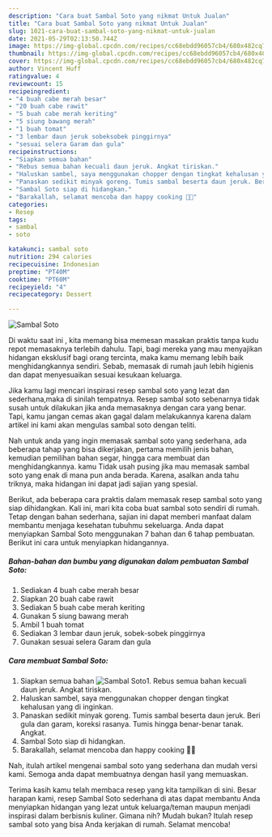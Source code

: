 ```yaml
---
description: "Cara buat Sambal Soto yang nikmat Untuk Jualan"
title: "Cara buat Sambal Soto yang nikmat Untuk Jualan"
slug: 1021-cara-buat-sambal-soto-yang-nikmat-untuk-jualan
date: 2021-05-29T02:13:50.744Z
image: https://img-global.cpcdn.com/recipes/cc68ebdd96057cb4/680x482cq70/sambal-soto-foto-resep-utama.jpg
thumbnail: https://img-global.cpcdn.com/recipes/cc68ebdd96057cb4/680x482cq70/sambal-soto-foto-resep-utama.jpg
cover: https://img-global.cpcdn.com/recipes/cc68ebdd96057cb4/680x482cq70/sambal-soto-foto-resep-utama.jpg
author: Vincent Huff
ratingvalue: 4
reviewcount: 15
recipeingredient:
- "4 buah cabe merah besar"
- "20 buah cabe rawit"
- "5 buah cabe merah keriting"
- "5 siung bawang merah"
- "1 buah tomat"
- "3 lembar daun jeruk sobeksobek pinggirnya"
- "sesuai selera Garam dan gula"
recipeinstructions:
- "Siapkan semua bahan"
- "Rebus semua bahan kecuali daun jeruk. Angkat tiriskan."
- "Haluskan sambel, saya menggunakan chopper dengan tingkat kehalusan yang di inginkan."
- "Panaskan sedikit minyak goreng. Tumis sambal beserta daun jeruk. Beri gula dan garam, koreksi rasanya. Tumis hingga benar-benar tanak. Angkat."
- "Sambal Soto siap di hidangkan."
- "Barakallah, selamat mencoba dan happy cooking 🤗😘"
categories:
- Resep
tags:
- sambal
- soto

katakunci: sambal soto 
nutrition: 294 calories
recipecuisine: Indonesian
preptime: "PT40M"
cooktime: "PT60M"
recipeyield: "4"
recipecategory: Dessert

---
```



![Sambal Soto](https://img-global.cpcdn.com/recipes/cc68ebdd96057cb4/680x482cq70/sambal-soto-foto-resep-utama.jpg)

Di waktu  saat ini , kita memang bisa memesan masakan praktis tanpa kudu repot memasaknya terlebih dahulu. Tapi, bagi mereka yang mau menyajikan hidangan eksklusif bagi orang tercinta, maka kamu memang lebih baik menghidangkannya sendiri. Sebab, memasak di rumah jauh lebih higienis dan dapat menyesuaikan sesuai kesukaan keluarga.

Jika kamu lagi mencari inspirasi resep sambal soto yang lezat dan sederhana,maka di sinilah tempatnya. Resep sambal soto  sebenarnya tidak susah untuk dilakukan jika anda memasaknya dengan cara yang benar. Tapi, kamu jangan cemas akan gagal dalam melakukannya 
karena dalam artikel ini kami akan mengulas sambal soto dengan teliti.  



Nah untuk anda yang ingin memasak sambal soto yang sederhana, ada beberapa tahap yang bisa dikerjakan, pertama memilih jenis bahan, kemudian pemilihan bahan segar, hingga cara membuat dan menghidangkannya. kamu Tidak usah pusing jika mau memasak sambal soto yang enak di mana pun anda berada. Karena, asalkan anda  tahu triknya, maka hidangan ini dapat jadi sajian yang spesial.

Berikut, ada beberapa cara praktis  dalam memasak resep sambal soto yang siap dihidangkan. Kali ini, mari kita coba buat sambal soto sendiri di rumah. Tetap dengan bahan sederhana, sajian ini dapat memberi manfaat dalam membantu menjaga kesehatan tubuhmu sekeluarga. Anda dapat menyiapkan Sambal Soto menggunakan 7 bahan dan 6 tahap pembuatan. Berikut ini cara untuk menyiapkan hidangannya.

<!--inarticleads1-->

##### Bahan-bahan dan bumbu yang digunakan dalam pembuatan Sambal Soto:

1. Sediakan 4 buah cabe merah besar
1. Siapkan 20 buah cabe rawit
1. Sediakan 5 buah cabe merah keriting
1. Gunakan 5 siung bawang merah
1. Ambil 1 buah tomat
1. Sediakan 3 lembar daun jeruk, sobek-sobek pinggirnya
1. Gunakan sesuai selera Garam dan gula




<!--inarticleads2-->

##### Cara membuat Sambal Soto:

1. Siapkan semua bahan
<img src="https://img-global.cpcdn.com/steps/d7d6b0bb301cf6fe/160x128cq70/sambal-soto-langkah-memasak-1-foto.jpg" alt="Sambal Soto">1. Rebus semua bahan kecuali daun jeruk. Angkat tiriskan.
1. Haluskan sambel, saya menggunakan chopper dengan tingkat kehalusan yang di inginkan.
1. Panaskan sedikit minyak goreng. Tumis sambal beserta daun jeruk. Beri gula dan garam, koreksi rasanya. Tumis hingga benar-benar tanak. Angkat.
1. Sambal Soto siap di hidangkan.
1. Barakallah, selamat mencoba dan happy cooking 🤗😘




Nah, itulah artikel mengenai  sambal soto  yang sederhana dan mudah versi kami. Semoga anda dapat membuatnya dengan hasil yang memuaskan. 

Terima kasih kamu telah membaca resep yang kita tampilkan di sini. Besar harapan kami, resep  Sambal Soto sederhana di atas dapat membantu Anda menyiapkan hidangan yang lezat untuk keluarga/teman maupun menjadi inspirasi dalam berbisnis kuliner. Gimana nih? Mudah bukan? Itulah resep sambal soto yang bisa Anda kerjakan di rumah. Selamat mencoba!

